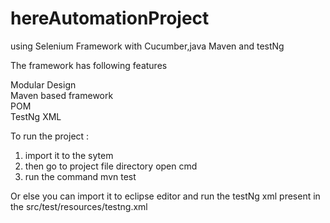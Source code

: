 # hereAutomationProject 
using 
Selenium Framework with Cucumber,java Maven and testNg


The framework has following features

Modular Design                                                                                                                           
Maven based framework                                                                                                                      
POM                                                                                                                                         
TestNg XML                                                                                                                                                                                                                          

To run the project :                                                                                                                       
  1. import it to the sytem                                                                                                                 
  2. then go to project file directory open cmd                                                                                             
  3. run the command mvn test                                                                                                               
  
Or else you can import it to eclipse editor and run the testNg xml present in the src/test/resources/testng.xml


